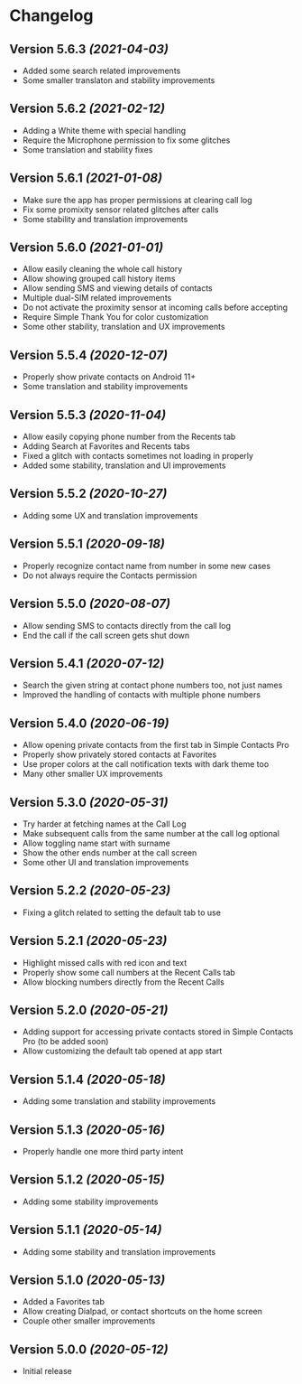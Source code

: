 Changelog
==========

Version 5.6.3 *(2021-04-03)*
----------------------------

 * Added some search related improvements
 * Some smaller translaton and stability improvements

Version 5.6.2 *(2021-02-12)*
----------------------------

 * Adding a White theme with special handling
 * Require the Microphone permission to fix some glitches
 * Some translation and stability fixes

Version 5.6.1 *(2021-01-08)*
----------------------------

 * Make sure the app has proper permissions at clearing call log
 * Fix some promixity sensor related glitches after calls
 * Some stability and translation improvements

Version 5.6.0 *(2021-01-01)*
----------------------------

 * Allow easily cleaning the whole call history
 * Allow showing grouped call history items
 * Allow sending SMS and viewing details of contacts
 * Multiple dual-SIM related improvements
 * Do not activate the proximity sensor at incoming calls before accepting
 * Require Simple Thank You for color customization
 * Some other stability, translation and UX improvements

Version 5.5.4 *(2020-12-07)*
----------------------------

 * Properly show private contacts on Android 11+
 * Some translation and stability improvements

Version 5.5.3 *(2020-11-04)*
----------------------------

 * Allow easily copying phone number from the Recents tab
 * Adding Search at Favorites and Recents tabs
 * Fixed a glitch with contacts sometimes not loading in properly
 * Added some stability, translation and UI improvements

Version 5.5.2 *(2020-10-27)*
----------------------------

 * Adding some UX and translation improvements

Version 5.5.1 *(2020-09-18)*
----------------------------

 * Properly recognize contact name from number in some new cases
 * Do not always require the Contacts permission

Version 5.5.0 *(2020-08-07)*
----------------------------

 * Allow sending SMS to contacts directly from the call log
 * End the call if the call screen gets shut down

Version 5.4.1 *(2020-07-12)*
----------------------------

 * Search the given string at contact phone numbers too, not just names
 * Improved the handling of contacts with multiple phone numbers

Version 5.4.0 *(2020-06-19)*
----------------------------

 * Allow opening private contacts from the first tab in Simple Contacts Pro
 * Properly show privately stored contacts at Favorites
 * Use proper colors at the call notification texts with dark theme too
 * Many other smaller UX improvements

Version 5.3.0 *(2020-05-31)*
----------------------------

 * Try harder at fetching names at the Call Log
 * Make subsequent calls from the same number at the call log optional
 * Allow toggling name start with surname
 * Show the other ends number at the call screen
 * Some other UI and translation improvements

Version 5.2.2 *(2020-05-23)*
----------------------------

 * Fixing a glitch related to setting the default tab to use

Version 5.2.1 *(2020-05-23)*
----------------------------

 * Highlight missed calls with red icon and text
 * Properly show some call numbers at the Recent Calls tab
 * Allow blocking numbers directly from the Recent Calls

Version 5.2.0 *(2020-05-21)*
----------------------------

 * Adding support for accessing private contacts stored in Simple Contacts Pro (to be added soon)
 * Allow customizing the default tab opened at app start

Version 5.1.4 *(2020-05-18)*
----------------------------

 * Adding some translation and stability improvements

Version 5.1.3 *(2020-05-16)*
----------------------------

 * Properly handle one more third party intent

Version 5.1.2 *(2020-05-15)*
----------------------------

 * Adding some stability improvements

Version 5.1.1 *(2020-05-14)*
----------------------------

 * Adding some stability and translation improvements

Version 5.1.0 *(2020-05-13)*
----------------------------

 * Added a Favorites tab
 * Allow creating Dialpad, or contact shortcuts on the home screen
 * Couple other smaller improvements

Version 5.0.0 *(2020-05-12)*
----------------------------

 * Initial release
